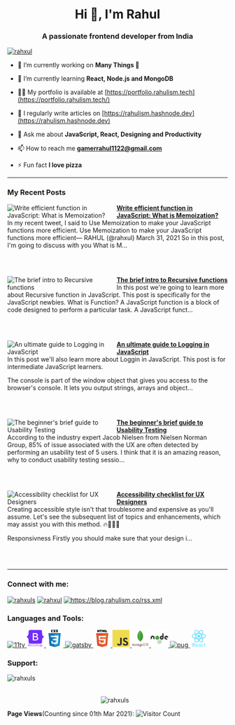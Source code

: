 <h1 align="center">Hi 👋, I'm Rahul</h1>
<h3 align="center">A passionate frontend developer from India</h3>

<p align="left"> <a href="https://twitter.com/rahxul" target="blank"><img src="https://img.shields.io/twitter/follow/rahxul?logo=twitter&style=for-the-badge" alt="rahxul" /></a> </p>

- 🔭 I’m currently working on **Many Things 🥺**

- 🌱 I’m currently learning **React, Node.js and MongoDB**

- 👨‍💻 My portfolio is available at [https://portfolio.rahulism.tech](https://portfolio.rahulism.tech/)

- 📝 I regularly write articles on [https://rahulism.hashnode.dev](https://rahulism.hashnode.dev)

- 💬 Ask me about **JavaScript, React, Designing and Productivity**

- 📫 How to reach me **gamerrahul1122@gmail.com**

- ⚡ Fun fact **I love pizza**

<hr>

### My Recent Posts

<!-- HASHNODE_BLOG:START -->
<p align="left">
<a href="https://rahulism.hashnode.dev/write-efficient-function-in-javascript-what-is-memoization" title="Write efficient function in JavaScript: What is Memoization?"><img src="https://cdn.hashnode.com/res/hashnode/image/upload/v1617590327742/OswlbLM5O.png" alt="Write efficient function in JavaScript: What is Memoization?" width="250px" align="left" /></a>
<a href="https://rahulism.hashnode.dev/write-efficient-function-in-javascript-what-is-memoization" title="Write efficient function in JavaScript: What is Memoization?"><strong>Write efficient function in JavaScript: What is Memoization?</strong></a>
<br/> In my recent tweet, I said to Use Memoization to make your JavaScript functions more efficient.
Use Memoization to make your JavaScript functions more efficient— RAHUL (@rahxul) March 31, 2021 
So in this post, I'm going to discuss with you What is M... </p> <br/> <br/>
<p align="left">
<a href="https://rahulism.hashnode.dev/the-brief-intro-to-recursive-functions" title="The brief intro to Recursive functions"><img src="https://cdn.hashnode.com/res/hashnode/image/upload/v1617508767846/7TTqyuxZU.png" alt="The brief intro to Recursive functions" width="250px" align="left" /></a>
<a href="https://rahulism.hashnode.dev/the-brief-intro-to-recursive-functions" title="The brief intro to Recursive functions"><strong>The brief intro to Recursive functions</strong></a>
<br/> In this post we're going to learn more about Recursive function in JavaScript. This post is specifically for the JavaScript newbies. 
What is Function?
A JavaScript function is a block of code designed to perform a particular task. A JavaScript funct... </p> <br/> <br/>
<p align="left">
<a href="https://rahulism.hashnode.dev/an-ultimate-guide-to-logging-in-javascript" title="An ultimate guide to Logging in JavaScript"><img src="https://cdn.hashnode.com/res/hashnode/image/upload/v1617422440136/eTfqU8GRX.png" alt="An ultimate guide to Logging in JavaScript" width="250px" align="left" /></a>
<a href="https://rahulism.hashnode.dev/an-ultimate-guide-to-logging-in-javascript" title="An ultimate guide to Logging in JavaScript"><strong>An ultimate guide to Logging in JavaScript</strong></a>
<br/> In this post we'll also learn more about Loggin in JavaScript. This post is for intermediate JavaScript learners. 

The console is part of the window object that gives you access to the browser's console. It lets you output strings, arrays and object... </p> <br/> <br/>
<p align="left">
<a href="https://rahulism.hashnode.dev/the-beginners-brief-guide-to-usability-testing" title="The beginner's brief  guide to Usability Testing"><img src="https://cdn.hashnode.com/res/hashnode/image/upload/v1617331094091/r-3n0w6eJ.jpeg" alt="The beginner's brief  guide to Usability Testing" width="250px" align="left" /></a>
<a href="https://rahulism.hashnode.dev/the-beginners-brief-guide-to-usability-testing" title="The beginner's brief  guide to Usability Testing"><strong>The beginner's brief  guide to Usability Testing</strong></a>
<br/> According to the industry expert Jacob Nielsen from Nielsen Norman Group, 85% of issue associated with the UX are often detected by performing an usability test of 5 users.
I think that it is an amazing reason, why to conduct usability testing sessio... </p> <br/> <br/>
<p align="left">
<a href="https://rahulism.hashnode.dev/accessibility-checklist-for-ux-designers" title="Accessibility checklist for UX Designers"><img src="https://cdn.hashnode.com/res/hashnode/image/upload/v1617242624434/jJPtjhk_b.png" alt="Accessibility checklist for UX Designers" width="250px" align="left" /></a>
<a href="https://rahulism.hashnode.dev/accessibility-checklist-for-ux-designers" title="Accessibility checklist for UX Designers"><strong>Accessibility checklist for UX Designers</strong></a>
<br/> Creating accessible style isn't that troublesome and expensive as you'll assume. Let's see the subsequent list of topics and enhancements, which may assist you with this method. 🔥🧑🏽‍💻

Responsivness
Firstly you should make sure that your design i... </p> <br/> <br/>
<!-- HASHNODE_BLOG:END -->


<hr>

<h3 align="left">Connect with me:</h3>
<p align="left">
<a href="https://dev.to/rahxuls" target="blank"><img align="center" src="https://cdn.jsdelivr.net/npm/simple-icons@3.0.1/icons/dev-dot-to.svg" alt="rahxuls" height="30" width="40" /></a>
<a href="https://twitter.com/rahxul" target="blank"><img align="center" src="https://cdn.jsdelivr.net/npm/simple-icons@3.0.1/icons/twitter.svg" alt="rahxul" height="30" width="40" /></a>
<a href="/https://blog.rahulism.co/rss.xml" target="blank"><img align="center" src="https://cdn.jsdelivr.net/npm/simple-icons@3.0.1/icons/rss.svg" alt="https://blog.rahulism.co/rss.xml" height="30" width="40" /></a>
</p>

<h3 align="left">Languages and Tools:</h3>
<p align="left"> <a href="https://www.11ty.dev/" target="_blank"> <img src="https://gist.githubusercontent.com/vivek32ta/c7f7bf583c1fb1c58d89301ea40f37fd/raw/f4c85cce5790758286b8f155ef9a177710b995df/11ty.svg" alt="11ty" width="40" height="40"/> </a> <a href="https://getbootstrap.com" target="_blank"> <img src="https://raw.githubusercontent.com/devicons/devicon/master/icons/bootstrap/bootstrap-plain-wordmark.svg" alt="bootstrap" width="40" height="40"/> </a> <a href="https://www.w3schools.com/css/" target="_blank"> <img src="https://raw.githubusercontent.com/devicons/devicon/master/icons/css3/css3-original-wordmark.svg" alt="css3" width="40" height="40"/> </a> <a href="https://www.gatsbyjs.com/" target="_blank"> <img src="https://www.vectorlogo.zone/logos/gatsbyjs/gatsbyjs-icon.svg" alt="gatsby" width="40" height="40"/> </a> <a href="https://www.w3.org/html/" target="_blank"> <img src="https://raw.githubusercontent.com/devicons/devicon/master/icons/html5/html5-original-wordmark.svg" alt="html5" width="40" height="40"/> </a> <a href="https://developer.mozilla.org/en-US/docs/Web/JavaScript" target="_blank"> <img src="https://raw.githubusercontent.com/devicons/devicon/master/icons/javascript/javascript-original.svg" alt="javascript" width="40" height="40"/> </a> <a href="https://www.mongodb.com/" target="_blank"> <img src="https://raw.githubusercontent.com/devicons/devicon/master/icons/mongodb/mongodb-original-wordmark.svg" alt="mongodb" width="40" height="40"/> </a> <a href="https://nodejs.org" target="_blank"> <img src="https://raw.githubusercontent.com/devicons/devicon/master/icons/nodejs/nodejs-original-wordmark.svg" alt="nodejs" width="40" height="40"/> </a> <a href="https://pugjs.org" target="_blank"> <img src="https://cdn.worldvectorlogo.com/logos/pug.svg" alt="pug" width="40" height="40"/> </a> <a href="https://reactjs.org/" target="_blank"> <img src="https://raw.githubusercontent.com/devicons/devicon/master/icons/react/react-original-wordmark.svg" alt="react" width="40" height="40"/> </a> </p>

<h3 align="left">Support:</h3>
<p><a href="https://www.buymeacoffee.com/rahxuls"> <img align="left" src="https://cdn.buymeacoffee.com/buttons/v2/default-yellow.png" height="50" width="210" alt="rahxuls" /></a></p><br><br>

<p>&nbsp;<img align="center" src="https://github-readme-stats.vercel.app/api?username=rahxuls&show_icons=true&locale=en" alt="rahxuls" /></p>

**Page Views**(Counting since 01th Mar 2021): ![Visitor Count](https://profile-counter.glitch.me/rahxuls/count.svg)
